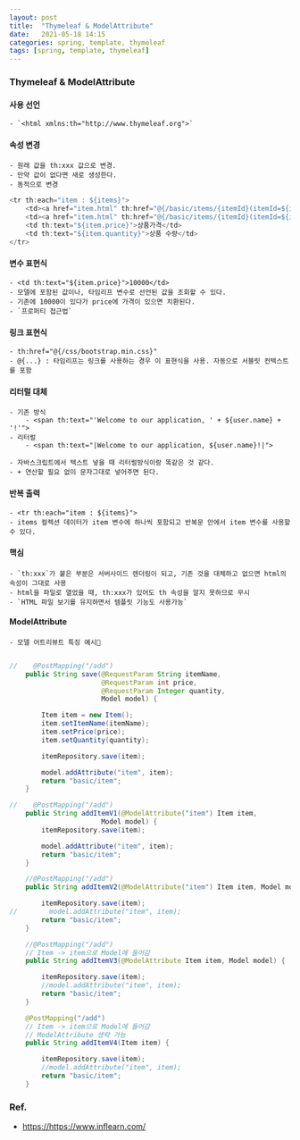 ```yaml
---
layout: post
title:  "Thymeleaf & ModelAttribute"
date:   2021-05-18 14:15
categories: spring, template, thymeleaf
tags: [spring, template, thymeleaf]
---
```


### Thymeleaf & ModelAttribute

#### 사용 선언
    - `<html xmlns:th="http://www.thymeleaf.org">`

#### 속성 변경
    - 원래 값을 th:xxx 값으로 변경.
    - 만약 값이 없다면 새로 생성한다.
    - 동적으로 변경
```java
<tr th:each="item : ${items}">
    <td><a href="item.html" th:href="@{/basic/items/{itemId}(itemId=${item.id})}" th:text="${item.id}">회원id</a></td>
    <td><a href="item.html" th:href="@{/basic/items/{itemId}(itemId=${item.id})}" th:text="${item.itemName}">상품이름</a></td>
    <td th:text="${item.price}">상품가격</td>
    <td th:text="${item.quantity}">상품 수량</td>
</tr>
```

#### 변수 표현식
    - <td th:text="${item.price}">10000</td>
    - 모델에 포함된 값이나, 타임리프 변수로 선언된 값을 조회할 수 있다.
    - 기존에 10000이 있다가 price에 가격이 있으면 치환된다.
    - `프로퍼티 접근법`


#### 링크 표현식
    - th:href="@{/css/bootstrap.min.css}"
    - @{...} : 타임리프는 링크를 사용하는 경우 이 표현식을 사용. 자동으로 서블릿 컨텍스트를 포함


#### 리터럴 대체
    - 기존 방식
        - <span th:text="'Welcome to our application, ' + ${user.name} + '!'">
    - 리터럴
        - <span th:text="|Welcome to our application, ${user.name}!|">

    - 자바스크립트에서 텍스트 넣을 때 리터럴방식이랑 똑같은 것 같다.
    - + 연산할 필요 없이 문자그대로 넣어주면 된다.


#### 반복 출력
    - <tr th:each="item : ${items}">
    - items 컬렉션 데이터가 item 변수에 하나씩 포함되고 반복문 안에서 item 변수를 사용할 수 있다.



#### 핵심
    - `th:xxx`가 붙은 부분은 서버사이드 렌더링이 되고, 기존 것을 대체하고 없으면 html의 속성이 그대로 사용
    - html을 파일로 열었을 때, th:xxx가 있어도 th 속성을 알지 못하므로 무시
    - `HTML 파일 보기를 유지하면서 템플릿 기능도 사용가능`

#### ModelAttribute
    - 모델 어트리뷰트 특징 예시

```java

//    @PostMapping("/add")
    public String save(@RequestParam String itemName,
                       @RequestParam int price,
                       @RequestParam Integer quantity,
                       Model model) {

        Item item = new Item();
        item.setItemName(itemName);
        item.setPrice(price);
        item.setQuantity(quantity);

        itemRepository.save(item);

        model.addAttribute("item", item);
        return "basic/item";
    }

//    @PostMapping("/add")
    public String addItemV1(@ModelAttribute("item") Item item,
                       Model model) {
        itemRepository.save(item);

        model.addAttribute("item", item);
        return "basic/item";
    }

    //@PostMapping("/add")
    public String addItemV2(@ModelAttribute("item") Item item, Model model) {

        itemRepository.save(item);
//        model.addAttribute("item", item);
        return "basic/item";
    }

    //@PostMapping("/add")
    // Item -> item으로 Model에 들어감
    public String addItemV3(@ModelAttribute Item item, Model model) {

        itemRepository.save(item);
        //model.addAttribute("item", item);
        return "basic/item";
    }

    @PostMapping("/add")
    // Item -> item으로 Model에 들어감
    // ModelAttribute 생략 가능
    public String addItemV4(Item item) {

        itemRepository.save(item);
        //model.addAttribute("item", item);
        return "basic/item";
    }
```


### Ref.
* <https://https://www.inflearn.com/>

